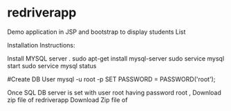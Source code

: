 # redriverapp
Demo application in JSP and bootstrap to display students List

Installation Instructions:

Install MYSQL server .
sudo apt-get install mysql-server
sudo service mysql start
sudo service mysql status

#Create DB User
mysql -u root -p
SET PASSWORD = PASSWORD('root');


Once SQL DB server is set with user root having password root , 
Download zip file of redriverapp
Download Zip file of 
